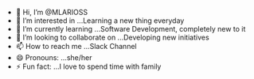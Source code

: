 - 👋 Hi, I’m @MLARIOSS
- 👀 I’m interested in ...Learning a new thing everyday
- 🌱 I’m currently learning ...Software Development, completely new to it
- 💞️ I’m looking to collaborate on ...Developing new initiatives
- 📫 How to reach me ...Slack Channel
- 😄 Pronouns: ...she/her
- ⚡ Fun fact: ...I love to spend time with family

<!---
MLARIOSS/MLARIOSS is a ✨ special ✨ repository because its `README.md` (this file) appears on your GitHub profile.
You can click the Preview link to take a look at your changes.
--->
